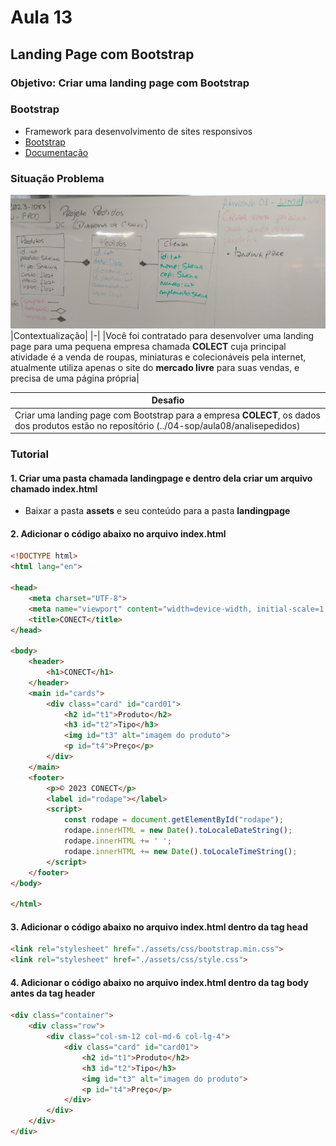 # Aula 13
## Landing Page com Bootstrap
### Objetivo: Criar uma landing page com Bootstrap
### Bootstrap
- Framework para desenvolvimento de sites responsivos
- [Bootstrap](https://getbootstrap.com/)
- [Documentação](https://getbootstrap.com/docs/4.5/getting-started/introduction/)

### Situação Problema
![Lousa](./lousa.jpg)
|Contextualização|
|-|
|Você foi contratado para desenvolver uma landing page para uma pequena empresa chamada **COLECT** cuja principal atividade é a venda de roupas, miniaturas e colecionáveis pela internet, atualmente utiliza apenas o site do **mercado livre** para suas vendas, e precisa de uma página própria|

|Desafio|
|-|
|Criar uma landing page com Bootstrap para a empresa **COLECT**, os dados dos produtos estão no reposítório (../04-sop/aula08/analisepedidos)|

### Tutorial
#### 1. Criar uma pasta chamada **landingpage** e dentro dela criar um arquivo chamado **index.html**
- Baixar a pasta **assets** e seu conteúdo para a pasta **landingpage**
#### 2. Adicionar o código abaixo no arquivo **index.html**
```html
<!DOCTYPE html>
<html lang="en">

<head>
    <meta charset="UTF-8">
    <meta name="viewport" content="width=device-width, initial-scale=1.0">
    <title>CONECT</title>
</head>

<body>
    <header>
        <h1>CONECT</h1>
    </header>
    <main id="cards">
        <div class="card" id="card01">
            <h2 id="t1">Produto</h2>
            <h3 id="t2">Tipo</h3>
            <img id="t3" alt="imagem do produto">
            <p id="t4">Preço</p>
        </div>
    </main>
    <footer>
        <p>© 2023 CONECT</p>
        <label id="rodape"></label>
        <script>
            const rodape = document.getElementById("rodape");
            rodape.innerHTML = new Date().toLocaleDateString();
            rodape.innerHTML += ' ';
            rodape.innerHTML += new Date().toLocaleTimeString();
        </script>
    </footer>
</body>

</html>
```

#### 3. Adicionar o código abaixo no arquivo **index.html** dentro da tag **head**
```html
<link rel="stylesheet" href="./assets/css/bootstrap.min.css">
<link rel="stylesheet" href="./assets/css/style.css">
```

#### 4. Adicionar o código abaixo no arquivo **index.html** dentro da tag **body** antes da tag **header**
```html
<div class="container">
    <div class="row">
        <div class="col-sm-12 col-md-6 col-lg-4">
            <div class="card" id="card01">
                <h2 id="t1">Produto</h2>
                <h3 id="t2">Tipo</h3>
                <img id="t3" alt="imagem do produto">
                <p id="t4">Preço</p>
            </div>
        </div>
    </div>
</div>
```